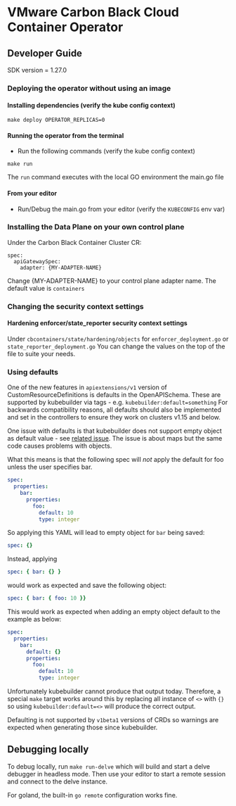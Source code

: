 # VMware Carbon Black Cloud Container Operator

## Developer Guide

SDK version = 1.27.0

### Deploying the operator without using an image

#### Installing dependencies (verify the kube config context)
```
make deploy OPERATOR_REPLICAS=0
```

#### Running the operator from the terminal
* Run the following commands (verify the kube config context)
```
make run
```
The `run` command executes with the local GO environment the main.go file

#### From your editor
* Run/Debug the main.go from your editor (verify the `KUBECONFIG` env var)


### Installing the Data Plane on your own control plane

Under the Carbon Black Container Cluster CR:
```
spec:
  apiGatewaySpec:
    adapter: {MY-ADAPTER-NAME}
```

Change {MY-ADAPTER-NAME} to your control plane adapter name.
The default value is `containers`

### Changing the security context settings

#### Hardening enforcer/state_reporter security context settings
Under `cbcontainers/state/hardening/objects`
for `enforcer_deployment.go` or `state_reporter_deployment.go`
You can change the values on the top of the file to suite your needs.

### Using defaults 
One of the new features in `apiextensions/v1` version of CustomResourceDefinitions is defaults in the OpenAPISchema. These are supported by kubebuilder via tags - e.g. `kubebuilder:default=something`
For backwards compatibility reasons, all defaults should also be implemented and set in the controllers to ensure they work on clusters v1.15 and below.

One issue with defaults is that kubebuilder does not support empty object as default value - see
[related issue](https://github.com/kubernetes-sigs/controller-tools/issues/550). The issue is about maps but the same code causes problems with objects.

What this means is that the following spec will _not_ apply the default for foo unless the user specifies bar. 

```yaml
spec:
  properties:
    bar:
      properties:
        foo:
          default: 10
          type: integer
```
So applying this YAML will lead to empty object for `bar` being saved:
```yaml
spec: {}
```

Instead, applying 
```yaml
spec: { bar: {} }
``` 
would work as expected and save the following object:
```yaml
spec: { bar: { foo: 10 }}
```

This would work as expected when adding an empty object default to the example as below:
```yaml
spec:
  properties:
    bar:
      default: {}
      properties:
        foo:
          default: 10
          type: integer
```
Unfortunately kubebuilder cannot produce that output today.
Therefore, a special `make` target works around this by replacing all instance of `<>` with `{}` so using `kubebuilder:default=<>` will produce the correct output.

Defaulting is not supported by `v1beta1` versions of CRDs so warnings are expected when generating those since kubebuilder.

## Debugging locally

To debug locally, run `make run-delve` which will build and start a delve debugger in headless mode.
Then use your editor to start a remote session and connect to the delve instance.

For goland, the built-in `go remote` configuration works fine.